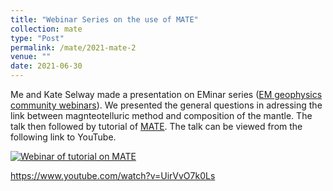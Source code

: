 ```yaml
---
title: "Webinar Series on the use of MATE"
collection: mate
type: "Post"
permalink: /mate/2021-mate-2
venue: ""
date: 2021-06-30
---
```


Me and Kate Selway made a presentation on EMinar series (<a href="https://www.mtnet.info/EMinars/EMinars.html">EM geophysics community webinars</a>). We presented the general questions in adressing the link between magnteotelluric method and composition of the mantle. The talk then followed by tutorial of <a href="https://github.com/sinanozaydin/MATE">MATE</a>. The talk can be viewed from the following link to YouTube.

[![Webinar of tutorial on MATE](https://img.youtube.com/vi/UirVvO7k0Ls/0.jpg)](https://www.youtube.com/watch?v=UirVvO7k0Ls)

<a href="https://www.youtube.com/watch?v=UirVvO7k0Ls">https://www.youtube.com/watch?v=UirVvO7k0Ls</a>
